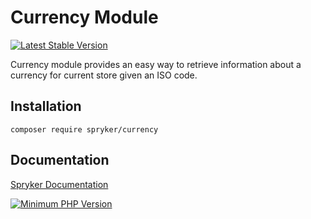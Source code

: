 # Currency Module
[![Latest Stable Version](https://poser.pugx.org/spryker/currency/v/stable.svg)](https://packagist.org/packages/spryker/currency)

Currency module provides an easy way to retrieve information about a currency for current store given an ISO code.

## Installation

```
composer require spryker/currency
```

## Documentation

[Spryker Documentation](https://docs.spryker.com)

[![Minimum PHP Version](https://img.shields.io/badge/php-%3E%3D%208.0-8892BF.svg)](https://php.net/)

